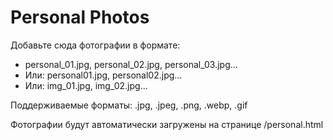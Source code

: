 # Personal Photos

Добавьте сюда фотографии в формате:
- personal_01.jpg, personal_02.jpg, personal_03.jpg...
- Или: personal01.jpg, personal02.jpg...
- Или: img_01.jpg, img_02.jpg...

Поддерживаемые форматы: .jpg, .jpeg, .png, .webp, .gif

Фотографии будут автоматически загружены на странице /personal.html
